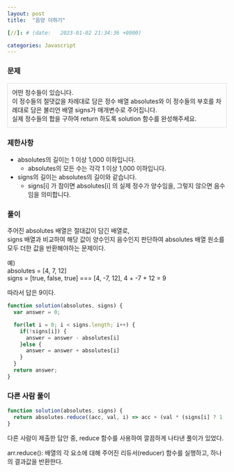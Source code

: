 ```yaml
---
layout: post
title:  "음양 더하기"

[//]: # (date:   2023-01-02 21:34:36 +0900)

categories: Javascript
---
```


[//]: # (<h1>Introduction</h1>)

### 문제

<div class="text">
어떤 정수들이 있습니다.<br />
이 정수들의 절댓값을 차례대로 담은 정수 배열 absolutes와 이 정수들의 부호를 차례대로 담은 불리언 배열 signs가 매개변수로 주어집니다.<br />
실제 정수들의 합을 구하여 return 하도록 solution 함수를 완성해주세요.
</div>


### 제한사항

- absolutes의 길이는 1 이상 1,000 이하입니다.
  - absolutes의 모든 수는 각각 1 이상 1,000 이하입니다.
- signs의 길이는 absolutes의 길이와 같습니다. 
  - signs[i] 가 참이면 absolutes[i] 의 실제 정수가 양수임을, 그렇지 않으면 음수임을 의미합니다.


### 풀이
주어진 absolutes 배열은 절대값이 담긴 배열로,   
signs 배열과 비교하여 해당 값이 양수인지 음수인지 판단하여 absolutes 배열 원소를 모두 더한 값을 반환해야하는 문제이다.

예)   
absolutes = [4, 7, 12]   
signs = [true, false, true] === [4, -7, 12], 4 + -7 + 12 = 9

따라서 답은 9이다.


```javascript
function solution(absolutes, signs) {
  var answer = 0;

  for(let i = 0; i < signs.length; i++) {
    if(!signs[i]) {
      answer = answer - absolutes[i]
    }else {
      answer = answer + absolutes[i]
    }
  }
  return answer;
}
```

### 다른 사람 풀이

```javascript
function solution(absolutes, signs) {
  return absolutes.reduce((acc, val, i) => acc + (val * (signs[i] ? 1 : -1)), 0);
}
```

다른 사람이 제출한 답안 중, reduce 함수를 사용하여 깔끔하게 나타낸 풀이가 있었다.

arr.reduce():  배열의 각 요소에 대해 주어진 리듀서(reducer) 함수를 실행하고, 하나의 결과값을 반환한다.



<style>
.text {
    border: 1px solid #dcdcdc;
    padding: 10px;
}
</style>